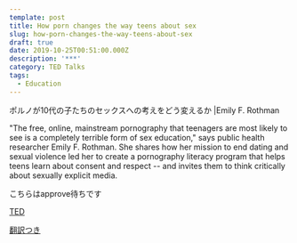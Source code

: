 ```yaml
---
template: post
title: How porn changes the way teens about sex
slug: how-porn-changes-the-way-teens-about-sex
draft: true
date: 2019-10-25T00:51:00.000Z
description: '***'
category: TED Talks
tags:
  - Education
---
```

ポルノが10代の子たちのセックスへの考えをどう変えるか |Emily F. Rothman

"The free, online, mainstream pornography that teenagers are most likely to see is a completely terrible form of sex education," says public health researcher Emily F. Rothman. She shares how her mission to end dating and sexual violence led her to create a pornography literacy program that helps teens learn about consent and respect -- and invites them to think critically about sexually explicit media.

こちらはapprove待ちです

[TED](https://www.ted.com/talks/emily_f_rothman_how_porn_changes_the_way_teens_think_about_sex)

[翻訳つき](https://amara.org/en/videos/rH9SvJJmfKs2/ja/2539080/)
